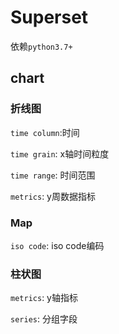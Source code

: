 # Superset

依赖`python3.7+`

## chart

### 折线图

`time column`:时间

`time grain`: x轴时间粒度

`time range`: 时间范围

`metrics`: y周数据指标

### Map

`iso code`: iso code编码

### 柱状图

`metrics`: y轴指标

`series`: 分组字段
